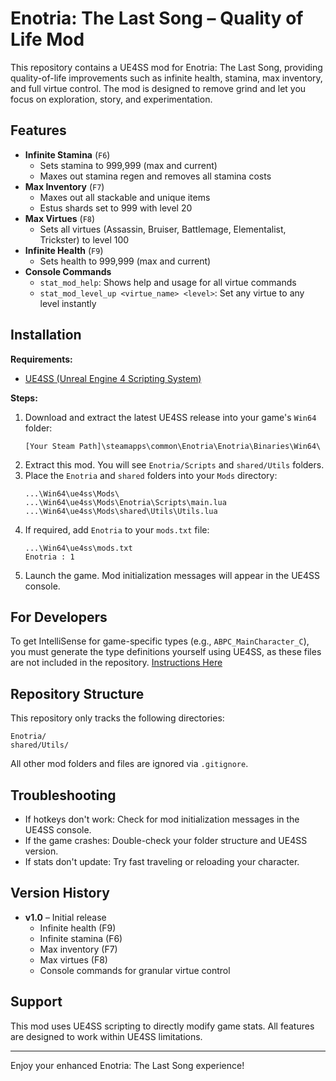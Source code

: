 # Enotria: The Last Song – Quality of Life Mod

This repository contains a UE4SS mod for Enotria: The Last Song, providing quality-of-life improvements such as infinite health, stamina, max inventory, and full virtue control. The mod is designed to remove grind and let you focus on exploration, story, and experimentation.

## Features

- **Infinite Stamina** (`F6`)
  - Sets stamina to 999,999 (max and current)
  - Maxes out stamina regen and removes all stamina costs
- **Max Inventory** (`F7`)
  - Maxes out all stackable and unique items
  - Estus shards set to 999 with level 20
- **Max Virtues** (`F8`)
  - Sets all virtues (Assassin, Bruiser, Battlemage, Elementalist, Trickster) to level 100
- **Infinite Health** (`F9`)
  - Sets health to 999,999 (max and current)
- **Console Commands**
  - `stat_mod_help`: Shows help and usage for all virtue commands
  - `stat_mod_level_up <virtue_name> <level>`: Set any virtue to any level instantly

## Installation

**Requirements:**
- [UE4SS (Unreal Engine 4 Scripting System)](https://github.com/UE4SS-RE/RE-UE4SS/releases)

**Steps:**
1. Download and extract the latest UE4SS release into your game's `Win64` folder:
   ```
   [Your Steam Path]\steamapps\common\Enotria\Enotria\Binaries\Win64\
   ```
2. Extract this mod. You will see `Enotria/Scripts` and `shared/Utils` folders.
3. Place the `Enotria` and `shared` folders into your `Mods` directory:
   ```
   ...\Win64\ue4ss\Mods\
   ...\Win64\ue4ss\Mods\Enotria\Scripts\main.lua
   ...\Win64\ue4ss\Mods\shared\Utils\Utils.lua
   ```
4. If required, add `Enotria` to your `mods.txt` file:
   ```
   ...\Win64\ue4ss\mods.txt
   Enotria : 1
   ```
5. Launch the game. Mod initialization messages will appear in the UE4SS console.

## For Developers 

To get IntelliSense for game-specific types (e.g., `ABPC_MainCharacter_C`), you must generate the type definitions yourself using UE4SS, as these files are not included in the repository.
[Instructions Here](https://docs.ue4ss.com/guides/using-custom-lua-bindings.html)

## Repository Structure

This repository only tracks the following directories:

```
Enotria/
shared/Utils/
```

All other mod folders and files are ignored via `.gitignore`.

## Troubleshooting

- If hotkeys don't work: Check for mod initialization messages in the UE4SS console.
- If the game crashes: Double-check your folder structure and UE4SS version.
- If stats don't update: Try fast traveling or reloading your character.

## Version History

- **v1.0** – Initial release
  - Infinite health (F9)
  - Infinite stamina (F6)
  - Max inventory (F7)
  - Max virtues (F8)
  - Console commands for granular virtue control

## Support

This mod uses UE4SS scripting to directly modify game stats. All features are designed to work within UE4SS limitations.

---

Enjoy your enhanced Enotria: The Last Song experience!
